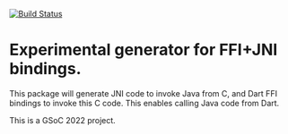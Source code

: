 [![Build Status](https://github.com/dart-lang/jni_gen/workflows/Dart%20CI/badge.svg)](https://github.com/dart-lang/jni_gen/actions?query=workflow%3A%22Dart+CI%22+branch%3Amain)

# Experimental generator for FFI+JNI bindings.

This package will generate JNI code to invoke Java from C, and Dart FFI bindings to invoke this C code.
This enables calling Java code from Dart.

This is a GSoC 2022 project.
